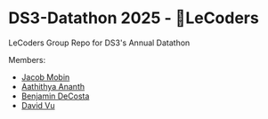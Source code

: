 # DS3-Datathon 2025 - 👑LeCoders

LeCoders Group Repo for DS3's Annual Datathon

Members:
- [Jacob Mobin](https://github.com/jacobamobin)
- [Aathithya Ananth](https://github.com/XDAathi)
- [Benjamin DeCosta](https://github.com/BenjaminADecosta)
- [David Vu](https://github.com/Davidvu1)
